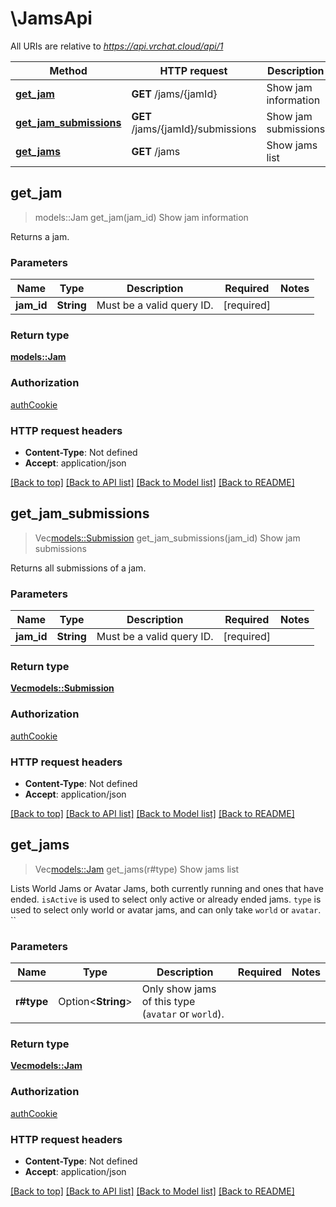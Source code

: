 # \JamsApi

All URIs are relative to *https://api.vrchat.cloud/api/1*

Method | HTTP request | Description
------------- | ------------- | -------------
[**get_jam**](JamsApi.md#get_jam) | **GET** /jams/{jamId} | Show jam information
[**get_jam_submissions**](JamsApi.md#get_jam_submissions) | **GET** /jams/{jamId}/submissions | Show jam submissions
[**get_jams**](JamsApi.md#get_jams) | **GET** /jams | Show jams list



## get_jam

> models::Jam get_jam(jam_id)
Show jam information

Returns a jam.

### Parameters


Name | Type | Description  | Required | Notes
------------- | ------------- | ------------- | ------------- | -------------
**jam_id** | **String** | Must be a valid query ID. | [required] |

### Return type

[**models::Jam**](Jam.md)

### Authorization

[authCookie](../README.md#authCookie)

### HTTP request headers

- **Content-Type**: Not defined
- **Accept**: application/json

[[Back to top]](#) [[Back to API list]](../README.md#documentation-for-api-endpoints) [[Back to Model list]](../README.md#documentation-for-models) [[Back to README]](../README.md)


## get_jam_submissions

> Vec<models::Submission> get_jam_submissions(jam_id)
Show jam submissions

Returns all submissions of a jam.

### Parameters


Name | Type | Description  | Required | Notes
------------- | ------------- | ------------- | ------------- | -------------
**jam_id** | **String** | Must be a valid query ID. | [required] |

### Return type

[**Vec<models::Submission>**](Submission.md)

### Authorization

[authCookie](../README.md#authCookie)

### HTTP request headers

- **Content-Type**: Not defined
- **Accept**: application/json

[[Back to top]](#) [[Back to API list]](../README.md#documentation-for-api-endpoints) [[Back to Model list]](../README.md#documentation-for-models) [[Back to README]](../README.md)


## get_jams

> Vec<models::Jam> get_jams(r#type)
Show jams list

Lists World Jams or Avatar Jams, both currently running and ones that have ended.  `isActive` is used to select only active or already ended jams.  `type` is used to select only world or avatar jams, and can only take `world` or `avatar`. ``

### Parameters


Name | Type | Description  | Required | Notes
------------- | ------------- | ------------- | ------------- | -------------
**r#type** | Option<**String**> | Only show jams of this type (`avatar` or `world`). |  |

### Return type

[**Vec<models::Jam>**](Jam.md)

### Authorization

[authCookie](../README.md#authCookie)

### HTTP request headers

- **Content-Type**: Not defined
- **Accept**: application/json

[[Back to top]](#) [[Back to API list]](../README.md#documentation-for-api-endpoints) [[Back to Model list]](../README.md#documentation-for-models) [[Back to README]](../README.md)

